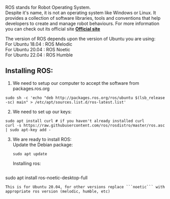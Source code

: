 ROS stands for Robot Operating System.  
Despite it's name, it is not an operating system like Windows or Linux. It provides a collection of software libraries, tools and conventions that help developers to create and manage robot behaviours.
For more information you can check out its official site __[Official site](http://wiki.ros.org/noetic)__  

The version of ROS depends upon the version of Ubuntu you are using:  
    For Ubuntu 18.04 : ROS Melodic  
    For Ubuntu 20.04 : ROS Noetic  
    For Ubuntu 22.04 : ROS Humble

## Installing ROS:

1. We need to setup our computer to accept the software from packages.ros.org
```
sudo sh -c 'echo "deb http://packages.ros.org/ros/ubuntu $(lsb_release -sc) main" > /etc/apt/sources.list.d/ros-latest.list'
```

2. We need to set up our keys:
```
sudo apt install curl # if you haven't already installed curl
curl -s https://raw.githubusercontent.com/ros/rosdistro/master/ros.asc | sudo apt-key add -
```

3. We are ready to install ROS:  
   Update the Debian package:
   ```
   sudo apt update
   ```
   Installing ros:
   ```
  sudo apt install ros-noetic-desktop-full
   ```
 This is for Ubuntu 20.04, for other versions replace ```noetic``` with appropriate ros version (melodic, humble, etc)
